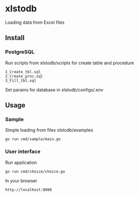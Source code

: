 # xlstodb
Loading data from Excel files

## Install

### PostgreSQL

Run scripts from xlstodb/scripts for create table and procedure
```shell
1_Create_tbl.sql
2_Create_proc.sql
3_Fill_tbl.sql
```

Set params for database in xlstodb/configs/.env 

## Usage

### Sample

Simple loading from files xlstodb/examples
```shell
go run cmd/sample/main.go
```

### User interface

Run application
```shell
go run cmd/choice/choice.go
```

In your browser
```shell
http://localhost:8080
```
